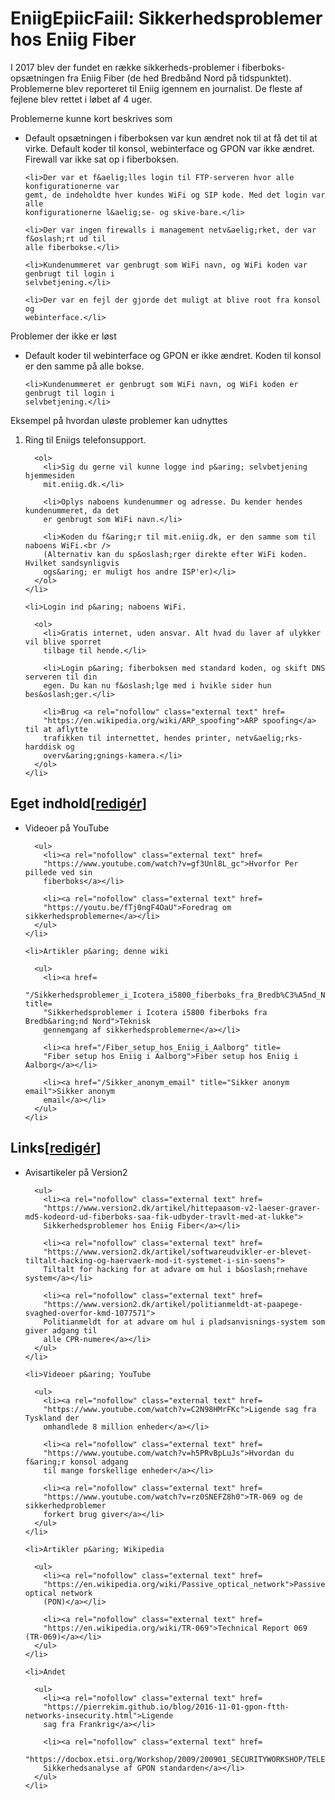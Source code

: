   <h1>EniigEpiicFaiil: Sikkerhedsproblemer hos Eniig Fiber</h1>

  <p>I 2017 blev der fundet en r&aelig;kke sikkerheds-problemer i
  fiberboks-ops&aelig;tningen fra Eniig Fiber (de hed Bredb&aring;nd Nord p&aring;
  tidspunktet). Problemerne blev reporteret til Eniig igennem en journalist. De fleste af
  fejlene blev rettet i l&oslash;bet af 4 uger.</p>

  <p class="c1">Problemerne kunne kort beskrives som</p>

  <ul>
    <li>Default ops&aelig;tningen i fiberboksen var kun &aelig;ndret nok til at f&aring;
    det til at virke. Default koder til konsol, webinterface og GPON var ikke
    &aelig;ndret. Firewall var ikke sat op i fiberboksen.</li>

    <li>Der var et f&aelig;lles login til FTP-serveren hvor alle konfigurationerne var
    gemt, de indeholdte hver kundes WiFi og SIP kode. Med det login var alle
    konfigurationerne l&aelig;se- og skive-bare.</li>

    <li>Der var ingen firewalls i management netv&aelig;rket, der var f&oslash;rt ud til
    alle fiberbokse.</li>

    <li>Kundenummeret var genbrugt som WiFi navn, og WiFi koden var genbrugt til login i
    selvbetjening.</li>

    <li>Der var en fejl der gjorde det muligt at blive root fra konsol og
    webinterface.</li>
  </ul>

  <p class="c1">Problemer der ikke er l&oslash;st</p>

  <ul>
    <li>Default koder til webinterface og GPON er ikke &aelig;ndret. Koden til konsol er
    den samme p&aring; alle bokse.</li>

    <li>Kundenummeret er genbrugt som WiFi navn, og WiFi koden er genbrugt til login i
    selvbetjening.</li>
  </ul>

  <p class="c1">Eksempel p&aring; hvordan ul&oslash;ste problemer kan udnyttes</p>

  <ol>
    <li>Ring til Eniigs telefonsupport.

      <ol>
        <li>Sig du gerne vil kunne logge ind p&aring; selvbetjening hjemmesiden
        mit.eniig.dk.</li>

        <li>Oplys naboens kundenummer og adresse. Du kender hendes kundenummeret, da det
        er genbrugt som WiFi navn.</li>

        <li>Koden du f&aring;r til mit.eniig.dk, er den samme som til naboens WiFi.<br />
        (Alternativ kan du sp&oslash;rger direkte efter WiFi koden. Hvilket sandsynligvis
        ogs&aring; er muligt hos andre ISP'er)</li>
      </ol>
    </li>

    <li>Login ind p&aring; naboens WiFi.

      <ol>
        <li>Gratis internet, uden ansvar. Alt hvad du laver af ulykker vil blive sporret
        tilbage til hende.</li>

        <li>Login p&aring; fiberboksen med standard koden, og skift DNS serveren til din
        egen. Du kan nu f&oslash;lge med i hvikle sider hun bes&oslash;ger.</li>

        <li>Brug <a rel="nofollow" class="external text" href=
        "https://en.wikipedia.org/wiki/ARP_spoofing">ARP spoofing</a> til at aflytte
        trafikken til internettet, hendes printer, netv&aelig;rks-harddisk og
        overv&aring;gnings-kamera.</li>
      </ol>
    </li>
  </ol>

  <h2><span class="mw-headline" id="Eget_indhold">Eget indhold</span><span class=
  "mw-editsection"><span class="mw-editsection-bracket">[</span><a href=
  "/w/index.php?title=Sikkerhedsproblemer_hos_Eniig_Fiber&amp;action=edit&amp;section=1"
  title="Redig&eacute;r afsnit: Eget indhold">redig&eacute;r</a><span class=
  "mw-editsection-bracket">]</span></span></h2>

  <ul>
    <li>Videoer p&aring; YouTube

      <ul>
        <li><a rel="nofollow" class="external text" href=
        "https://www.youtube.com/watch?v=gf3Unl8L_gc">Hvorfor Per pillede ved sin
        fiberboks</a></li>

        <li><a rel="nofollow" class="external text" href=
        "https://youtu.be/fTj0ngF4OaU">Foredrag om sikkerhedsproblemerne</a></li>
      </ul>
    </li>

    <li>Artikler p&aring; denne wiki

      <ul>
        <li><a href=
        "/Sikkerhedsproblemer_i_Icotera_i5800_fiberboks_fra_Bredb%C3%A5nd_Nord" title=
        "Sikkerhedsproblemer i Icotera i5800 fiberboks fra Bredb&aring;nd Nord">Teknisk
        gennemgang af sikkerhedsproblemerne</a></li>

        <li><a href="/Fiber_setup_hos_Eniig_i_Aalborg" title=
        "Fiber setup hos Eniig i Aalborg">Fiber setup hos Eniig i Aalborg</a></li>

        <li><a href="/Sikker_anonym_email" title="Sikker anonym email">Sikker anonym
        email</a></li>
      </ul>
    </li>
  </ul>

  <h2><span class="mw-headline" id="Links">Links</span><span class=
  "mw-editsection"><span class="mw-editsection-bracket">[</span><a href=
  "/w/index.php?title=Sikkerhedsproblemer_hos_Eniig_Fiber&amp;action=edit&amp;section=2"
  title="Redig&eacute;r afsnit: Links">redig&eacute;r</a><span class=
  "mw-editsection-bracket">]</span></span></h2>

  <ul>
    <li>Avisartikeler p&aring; Version2

      <ul>
        <li><a rel="nofollow" class="external text" href=
        "https://www.version2.dk/artikel/hittepaasom-v2-laeser-graver-md5-kodeord-ud-fiberboks-saa-fik-udbyder-travlt-med-at-lukke">
        Sikkerhedsproblemer hos Eniig Fiber</a></li>

        <li><a rel="nofollow" class="external text" href=
        "https://www.version2.dk/artikel/softwareudvikler-er-blevet-tiltalt-hacking-og-haervaerk-mod-it-systemet-i-sin-soens">
        Tiltalt for hacking for at advare om hul i b&oslash;rnehave system</a></li>

        <li><a rel="nofollow" class="external text" href=
        "https://www.version2.dk/artikel/politianmeldt-at-paapege-svaghed-overfor-kmd-1077571">
        Politianmeldt for at advare om hul i pladsanvisnings-system som giver adgang til
        alle CPR-numere</a></li>
      </ul>
    </li>

    <li>Videoer p&aring; YouTube

      <ul>
        <li><a rel="nofollow" class="external text" href=
        "https://www.youtube.com/watch?v=C2N98HMrFKc">Ligende sag fra Tyskland der
        omhandlede 8 million enheder</a></li>

        <li><a rel="nofollow" class="external text" href=
        "https://www.youtube.com/watch?v=h5PRvBpLuJs">Hvordan du f&aring;r konsol adgang
        til mange forskellige enheder</a></li>

        <li><a rel="nofollow" class="external text" href=
        "https://www.youtube.com/watch?v=rz0SNEFZ8h0">TR-069 og de sikkerhedproblemer
        forkert brug giver</a></li>
      </ul>
    </li>

    <li>Artikler p&aring; Wikipedia

      <ul>
        <li><a rel="nofollow" class="external text" href=
        "https://en.wikipedia.org/wiki/Passive_optical_network">Passive optical network
        (PON)</a></li>

        <li><a rel="nofollow" class="external text" href=
        "https://en.wikipedia.org/wiki/TR-069">Technical Report 069 (TR-069)</a></li>
      </ul>
    </li>

    <li>Andet

      <ul>
        <li><a rel="nofollow" class="external text" href=
        "https://pierrekim.github.io/blog/2016-11-01-gpon-ftth-networks-insecurity.html">Ligende
        sag fra Frankrig</a></li>

        <li><a rel="nofollow" class="external text" href=
        "https://docbox.etsi.org/Workshop/2009/200901_SECURITYWORKSHOP/TELECOMITALIA_DELUTIIS_NextGenerationAccessNetwork(in)Security.pdf">
        Sikkerhedsanalyse af GPON standarden</a></li>
      </ul>
    </li>
  </ul>
